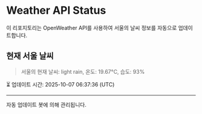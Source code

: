 
# Weather API Status

이 리포지토리는 OpenWeather API를 사용하여 서울의 날씨 정보를 자동으로 업데이트합니다.

## 현재 서울 날씨
> 서울의 현재 날씨: light rain, 온도: 19.67°C, 습도: 93%

⏳ 업데이트 시간: 2025-10-07 06:37:36 (UTC)

---
자동 업데이트 봇에 의해 관리됩니다.
